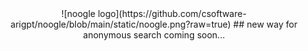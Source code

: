 <div style="text-align: center;">![noogle logo](https://github.com/csoftware-arigpt/noogle/blob/main/static/noogle.png?raw=true)
## new way for anonymous search
coming soon...
</div>
